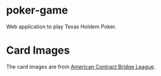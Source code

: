 # poker-game
Web application to play Texas Holdem Poker.

# Card Images
 The card images are from [American Contract Bridge League](http://acbl.mybigcommerce.com/52-playing-cards/).
